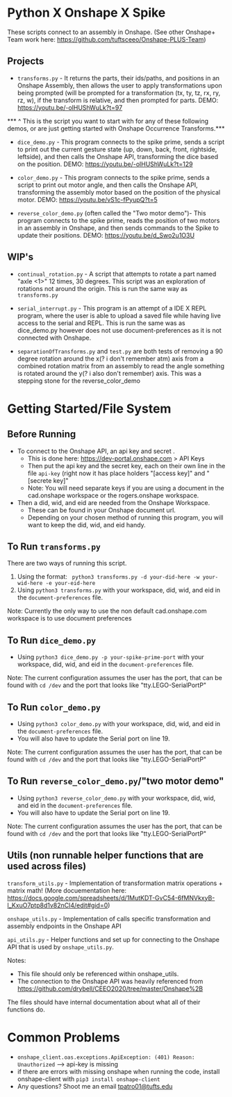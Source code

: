 # Python X Onshape X Spike
These scripts connect to an assembly in Onshape.
(See other Onshape+ Team work here: https://github.com/tuftsceeo/Onshape-PLUS-Team)

## Projects
- ```transforms.py``` - It returns the parts, their ids/paths, and positions in an Onshape Assembly, then allows the user to apply transformations upon being prompted (will be prompted for a transformation (tx, ty, tz, rx, ry, rz, w), if the transform is relative, and then prompted for parts.
DEMO: https://youtu.be/-olHUShWuLk?t=97

*** ^ This is the script you want to start with for any of these following demos, or are just getting started with Onshape Occurrence Transforms.***

- ```dice_demo.py``` - This program connects to the spike prime, sends a script to print out the current gesture state (up, down, back, front, rightside, leftside), and then calls the Onshape API, transforming the dice based on the position.
DEMO: https://youtu.be/-olHUShWuLk?t=129

- ```color_demo.py``` - This program connects to the spike prime, sends a script to print out motor angle, and then calls the Onshape API, transforming the assembly motor based on the position of the physical motor.
DEMO: https://youtu.be/vS1c-fPyupQ?t=5

- ```reverse_color_demo.py``` (often called the "Two motor demo")- This program connects to the spike prime, reads the position of two motors in an assembly in Onshape, and then sends commands to the Spike to update their positions.
DEMO: https://youtu.be/d_Swo2u1O3U

## WIP's
- ```continual_rotation.py``` - A script that attempts to rotate a part named "axle <1>" 12 times, 30 degrees. This script was an exploration of rotations not around the origin. This is run the same way as ```transforms.py```

- ```serial_interrupt.py``` - This program is an attempt of a IDE X REPL program, where the user is able to upload a saved file while having live access to the serial and REPL. This is run the same was as dice_demo.py however does not use document-preferences as it is not connected with Onshape.

- ```separationOfTransforms.py``` and ```test.py``` are both tests of removing a 90 degree rotation around the x(? i don't remember atm) axis from a combined rotation matrix from an assembly to read the angle something is rotated around the y(? i also don't remember) axis. This was a stepping stone for the reverse_color_demo

# Getting Started/File System
## Before Running 
- To connect to the Onshape API, an api key and secret .
  - This is done here: https://dev-portal.onshape.com > API Keys
  - Then put the api key and the secret key, each on their own line in the file ```api-key``` (right now it has place holders "[access key]" and "[secrete key]"
  - Note: You will need separate keys if you are using a document in the cad.onshape workspace or the rogers.onshape workspace.
- Then a did, wid, and eid are needed from the Onshape Workspace.
  - These can be found in your Onshape document url.
  - Depending on your chosen method of running this program, you will want to keep the did, wid, and eid handy.

## To Run ```transforms.py```
There are two ways of running this script.
1. Using the format:
``` python3 transforms.py -d your-did-here -w your-wid-here -e your-eid-here```
2. Using ```python3 transforms.py``` with your workspace, did, wid, and eid in the ```document-preferences``` file.

Note: Currently the only way to use the non default cad.onshape.com workspace is to use document preferences

## To Run ```dice_demo.py```
- Using ```python3 dice_demo.py -p your-spike-prime-port``` with your workspace, did, wid, and eid in the ```document-preferences``` file.

Note: The current configuration assumes the user has the port, that can be found with ```cd /dev``` and the port that looks like "tty.LEGO-SerialPortP" 

## To Run ```color_demo.py```
- Using ```python3 color_demo.py``` with your workspace, did, wid, and eid in the ```document-preferences``` file.
- You will also have to update the Serial port on line 19.

Note: The current configuration assumes the user has the port, that can be found with ```cd /dev``` and the port that looks like "tty.LEGO-SerialPortP" 

## To Run ```reverse_color_demo.py```/"two motor demo"
- Using ```python3 reverse_color_demo.py``` with your workspace, did, wid, and eid in the ```document-preferences``` file.
- You will also have to update the Serial port on line 19.

Note: The current configuration assumes the user has the port, that can be found with ```cd /dev``` and the port that looks like "tty.LEGO-SerialPortP" 

## Utils (non runnable helper functions that are used across files)
```transform_utils.py``` - Implementation of transformation matrix operations + matrix math! (More docuementation here: https://docs.google.com/spreadsheets/d/1MutKDT-GvC54-6fMNVkxyB-l_KxuO7ptp8d1v82nCl4/edit#gid=0)

```onshape_utils.py``` - Implementation of calls specific transformation and assembly endpoints in the Onshape API

```api_utils.py``` - Helper functions and set up for connecting to the Onshape API that is used by ```onshape_utils.py```.
  
  Notes:
  - This file should only be referenced within onshape_utils.
  - The connection to the Onshape API was heavily referenced from
  https://github.com/drybell/CEEO2020/tree/master/Onshape%2B

The files should have internal documentation about what all of their functions do.

# Common Problems

- ```onshape_client.oas.exceptions.ApiException: (401) Reason: Unauthorized```
--> api-key is missing
- if there are errors with missing onshape when running the code, install onshape-client with ```pip3 install onshape-client```
- Any questions? Shoot me an email tpatro01@tufts.edu
